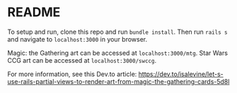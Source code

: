 # README

To setup and run, clone this repo and run `bundle install`. Then run `rails s` and navigate to `localhost:3000` in your browser.

Magic: the Gathering art can be accessed at `localhost:3000/mtg`.
Star Wars CCG art can be accessed at `localhost:3000/swccg`.

For more information, see this Dev.to article:
https://dev.to/isalevine/let-s-use-rails-partial-views-to-render-art-from-magic-the-gathering-cards-5d8l
